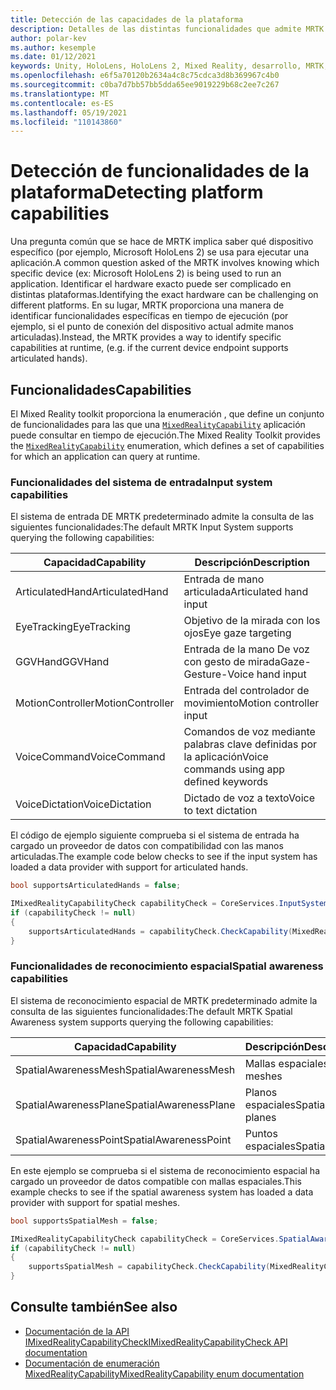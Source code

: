 ```yaml
---
title: Detección de las capacidades de la plataforma
description: Detalles de las distintas funcionalidades que admite MRTK
author: polar-kev
ms.author: kesemple
ms.date: 01/12/2021
keywords: Unity, HoloLens, HoloLens 2, Mixed Reality, desarrollo, MRTK, funcionalidades,
ms.openlocfilehash: e6f5a70120b2634a4c8c75cdca3d8b369967c4b0
ms.sourcegitcommit: c0ba7d7bb57bb5dda65ee9019229b68c2ee7c267
ms.translationtype: MT
ms.contentlocale: es-ES
ms.lasthandoff: 05/19/2021
ms.locfileid: "110143860"
---
```

# <a name="detecting-platform-capabilities"></a><span data-ttu-id="46598-104">Detección de funcionalidades de la plataforma</span><span class="sxs-lookup"><span data-stu-id="46598-104">Detecting platform capabilities</span></span>

<span data-ttu-id="46598-105">Una pregunta común que se hace de MRTK implica saber qué dispositivo específico (por ejemplo, Microsoft HoloLens 2) se usa para ejecutar una aplicación.</span><span class="sxs-lookup"><span data-stu-id="46598-105">A common question asked of the MRTK involves knowing which specific device (ex: Microsoft HoloLens 2) is being used to run an application.</span></span> <span data-ttu-id="46598-106">Identificar el hardware exacto puede ser complicado en distintas plataformas.</span><span class="sxs-lookup"><span data-stu-id="46598-106">Identifying the exact hardware can be challenging on different platforms.</span></span> <span data-ttu-id="46598-107">En su lugar, MRTK proporciona una manera de identificar funcionalidades específicas en tiempo de ejecución (por ejemplo, si el punto de conexión del dispositivo actual admite manos articuladas).</span><span class="sxs-lookup"><span data-stu-id="46598-107">Instead, the MRTK provides a way to identify specific capabilities at runtime, (e.g. if the current device endpoint supports articulated hands).</span></span>

## <a name="capabilities"></a><span data-ttu-id="46598-108">Funcionalidades</span><span class="sxs-lookup"><span data-stu-id="46598-108">Capabilities</span></span>

<span data-ttu-id="46598-109">El Mixed Reality toolkit proporciona la enumeración , que define un conjunto de funcionalidades para las que una [`MixedRealityCapability`](xref:Microsoft.MixedReality.Toolkit.MixedRealityCapability) aplicación puede consultar en tiempo de ejecución.</span><span class="sxs-lookup"><span data-stu-id="46598-109">The Mixed Reality Toolkit provides the [`MixedRealityCapability`](xref:Microsoft.MixedReality.Toolkit.MixedRealityCapability) enumeration, which defines a set of capabilities for which an application can query at runtime.</span></span>

### <a name="input-system-capabilities"></a><span data-ttu-id="46598-110">Funcionalidades del sistema de entrada</span><span class="sxs-lookup"><span data-stu-id="46598-110">Input system capabilities</span></span>

<span data-ttu-id="46598-111">El sistema de entrada DE MRTK predeterminado admite la consulta de las siguientes funcionalidades:</span><span class="sxs-lookup"><span data-stu-id="46598-111">The default MRTK Input System supports querying the following capabilities:</span></span>

| <span data-ttu-id="46598-112">Capacidad</span><span class="sxs-lookup"><span data-stu-id="46598-112">Capability</span></span> | <span data-ttu-id="46598-113">Descripción</span><span class="sxs-lookup"><span data-stu-id="46598-113">Description</span></span> |
|---|---|
| <span data-ttu-id="46598-114">ArticulatedHand</span><span class="sxs-lookup"><span data-stu-id="46598-114">ArticulatedHand</span></span> | <span data-ttu-id="46598-115">Entrada de mano articulada</span><span class="sxs-lookup"><span data-stu-id="46598-115">Articulated hand input</span></span> |
| <span data-ttu-id="46598-116">EyeTracking</span><span class="sxs-lookup"><span data-stu-id="46598-116">EyeTracking</span></span> | <span data-ttu-id="46598-117">Objetivo de la mirada con los ojos</span><span class="sxs-lookup"><span data-stu-id="46598-117">Eye gaze targeting</span></span> |
| <span data-ttu-id="46598-118">GGVHand</span><span class="sxs-lookup"><span data-stu-id="46598-118">GGVHand</span></span> | <span data-ttu-id="46598-119">Entrada de la mano De voz con gesto de mirada</span><span class="sxs-lookup"><span data-stu-id="46598-119">Gaze-Gesture-Voice hand input</span></span> |
| <span data-ttu-id="46598-120">MotionController</span><span class="sxs-lookup"><span data-stu-id="46598-120">MotionController</span></span> | <span data-ttu-id="46598-121">Entrada del controlador de movimiento</span><span class="sxs-lookup"><span data-stu-id="46598-121">Motion controller input</span></span> |
| <span data-ttu-id="46598-122">VoiceCommand</span><span class="sxs-lookup"><span data-stu-id="46598-122">VoiceCommand</span></span> | <span data-ttu-id="46598-123">Comandos de voz mediante palabras clave definidas por la aplicación</span><span class="sxs-lookup"><span data-stu-id="46598-123">Voice commands using app defined keywords</span></span> |
| <span data-ttu-id="46598-124">VoiceDictation</span><span class="sxs-lookup"><span data-stu-id="46598-124">VoiceDictation</span></span> | <span data-ttu-id="46598-125">Dictado de voz a texto</span><span class="sxs-lookup"><span data-stu-id="46598-125">Voice to text dictation</span></span> |

<span data-ttu-id="46598-126">El código de ejemplo siguiente comprueba si el sistema de entrada ha cargado un proveedor de datos con compatibilidad con las manos articuladas.</span><span class="sxs-lookup"><span data-stu-id="46598-126">The example code below checks to see if the input system has loaded a data provider with support for articulated hands.</span></span>

```c#
bool supportsArticulatedHands = false;

IMixedRealityCapabilityCheck capabilityCheck = CoreServices.InputSystem as IMixedRealityCapabilityCheck;
if (capabilityCheck != null)
{
    supportsArticulatedHands = capabilityCheck.CheckCapability(MixedRealityCapability.ArticulatedHand);
}
```

### <a name="spatial-awareness-capabilities"></a><span data-ttu-id="46598-127">Funcionalidades de reconocimiento espacial</span><span class="sxs-lookup"><span data-stu-id="46598-127">Spatial awareness capabilities</span></span>

<span data-ttu-id="46598-128">El sistema de reconocimiento espacial de MRTK predeterminado admite la consulta de las siguientes funcionalidades:</span><span class="sxs-lookup"><span data-stu-id="46598-128">The default MRTK Spatial Awareness system supports querying the following capabilities:</span></span>

| <span data-ttu-id="46598-129">Capacidad</span><span class="sxs-lookup"><span data-stu-id="46598-129">Capability</span></span> | <span data-ttu-id="46598-130">Descripción</span><span class="sxs-lookup"><span data-stu-id="46598-130">Description</span></span> |
|---|---|
| <span data-ttu-id="46598-131">SpatialAwarenessMesh</span><span class="sxs-lookup"><span data-stu-id="46598-131">SpatialAwarenessMesh</span></span> | <span data-ttu-id="46598-132">Mallas espaciales</span><span class="sxs-lookup"><span data-stu-id="46598-132">Spatial meshes</span></span> |
| <span data-ttu-id="46598-133">SpatialAwarenessPlane</span><span class="sxs-lookup"><span data-stu-id="46598-133">SpatialAwarenessPlane</span></span> | <span data-ttu-id="46598-134">Planos espaciales</span><span class="sxs-lookup"><span data-stu-id="46598-134">Spatial planes</span></span> |
| <span data-ttu-id="46598-135">SpatialAwarenessPoint</span><span class="sxs-lookup"><span data-stu-id="46598-135">SpatialAwarenessPoint</span></span> | <span data-ttu-id="46598-136">Puntos espaciales</span><span class="sxs-lookup"><span data-stu-id="46598-136">Spatial points</span></span> |

<span data-ttu-id="46598-137">En este ejemplo se comprueba si el sistema de reconocimiento espacial ha cargado un proveedor de datos compatible con mallas espaciales.</span><span class="sxs-lookup"><span data-stu-id="46598-137">This example checks to see if the spatial awareness system has loaded a data provider with support for spatial meshes.</span></span>

```c#
bool supportsSpatialMesh = false;

IMixedRealityCapabilityCheck capabilityCheck = CoreServices.SpatialAwarenessSystem as IMixedRealityCapabilityCheck;
if (capabilityCheck != null)
{
    supportsSpatialMesh = capabilityCheck.CheckCapability(MixedRealityCapability.SpatialAwarenessMesh);
}
```

## <a name="see-also"></a><span data-ttu-id="46598-138">Consulte también</span><span class="sxs-lookup"><span data-stu-id="46598-138">See also</span></span>

- [<span data-ttu-id="46598-139">Documentación de la API IMixedRealityCapabilityCheck</span><span class="sxs-lookup"><span data-stu-id="46598-139">IMixedRealityCapabilityCheck API documentation</span></span>](xref:Microsoft.MixedReality.Toolkit.IMixedRealityCapabilityCheck)
- [<span data-ttu-id="46598-140">Documentación de enumeración MixedRealityCapability</span><span class="sxs-lookup"><span data-stu-id="46598-140">MixedRealityCapability enum documentation</span></span>](xref:Microsoft.MixedReality.Toolkit.MixedRealityCapability)
